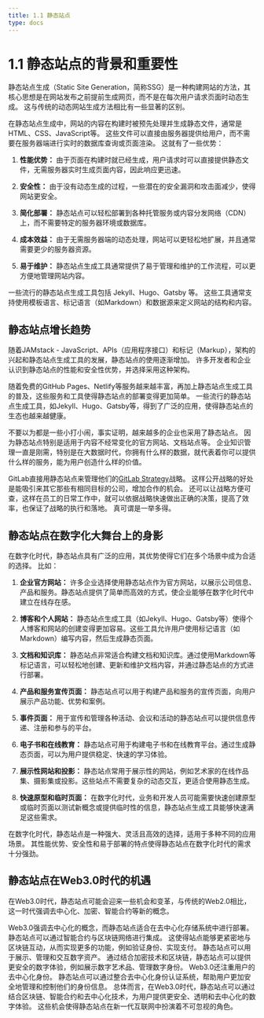 ```yaml
---
title: 1.1 静态站点
type: docs
---
```


# 1.1 静态站点的背景和重要性 

静态站点生成（Static Site Generation，简称SSG）是一种构建网站的方法，其核心思想是在网站发布之前提前生成网页，而不是在每次用户请求页面时动态生成。
这与传统的动态网站生成方法相比有一些显著的区别。

在静态站点生成中，网站的内容在构建时被预先处理并生成静态文件，通常是HTML、CSS、JavaScript等。
这些文件可以直接由服务器提供给用户，而不需要在服务器端进行实时的数据库查询或页面渲染。
这就有了一些优势：

1. **性能优势：** 由于页面在构建时就已经生成，用户请求时可以直接提供静态文件，无需服务器实时生成页面内容，因此响应更迅速。

2. **安全性：** 由于没有动态生成的过程，一些潜在的安全漏洞和攻击面减少，使得网站更安全。

3. **简化部署：** 静态站点可以轻松部署到各种托管服务或内容分发网络（CDN）上，而不需要特定的服务器环境或数据库。

4. **成本效益：** 由于无需服务器端的动态处理，网站可以更轻松地扩展，并且通常需要更少的服务器资源。

5. **易于维护：** 静态站点生成工具通常提供了易于管理和维护的工作流程，可以更方便地管理网站内容。

一些流行的静态站点生成工具包括 Jekyll、Hugo、Gatsby 等。
这些工具通常支持使用模板语言、标记语言（如Markdown）和数据源来定义网站的结构和内容。


## 静态站点增长趋势

随着JAMstack - JavaScript、APIs（应用程序接口）和标记（Markup），架构的兴起和静态站点生成工具的发展，静态站点的使用逐渐增加。
许多开发者和企业认识到静态站点的性能和安全性优势，并选择采用这种架构。

随着免费的GitHub Pages、Netlify等服务越来越丰富，再加上静态站点生成工具的普及，这些服务和工具使得静态站点的部署变得更加简单。
一些流行的静态站点生成工具，如Jekyll、Hugo、Gatsby等，得到了广泛的应用，使得静态站点的生态也越来越健康。

不要以为都是一些小打小闹，事实证明，越来越多的企业也采用了静态站点。
因为静态站点特别是适用于内容不经常变化的官方网站、文档站点等。
企业知识管理一直是刚需，特别是在大数据时代，你拥有什么样的数据，就代表着你可以提供什么样的服务，能为用户创造什么样的价值。

GitLab直接用静态站点来管理他们的[GitLab Strategy](https://handbook.gitlab.com/handbook/company/strategy/)战略。
这样公开战略的好处是能吸引来其它那些有相同目标的公司，增加合作的机会。
还可以让战略方便可查，这样在员工的日常工作中，就可以依据战略快速做出正确的决策，提高了效率，也保证了战略的执行和落地。
真可谓是一举多得。

## 静态站点在数字化大舞台上的身影

在数字化时代，静态站点具有广泛的应用，其优势使得它们在多个场景中成为合适的选择。
比如：

1. **企业官方网站：** 许多企业选择使用静态站点作为官方网站，以展示公司信息、产品和服务。静态站点提供了简单而高效的方式，使企业能够在数字化时代中建立在线存在感。

2. **博客和个人网站：** 静态站点生成工具（如Jekyll、Hugo、Gatsby等）使得个人博客和网站的创建变得更加容易。这些工具允许用户使用标记语言（如Markdown）编写内容，然后生成静态页面。

3. **文档和知识库：** 静态站点非常适合构建文档和知识库。通过使用Markdown等标记语言，可以轻松地创建、更新和维护文档内容，并通过静态站点的方式进行部署。

4. **产品和服务宣传页面：** 静态站点可以用于构建产品和服务的宣传页面，向用户展示产品功能、优势和案例。

5. **事件页面：** 用于宣传和管理各种活动、会议和活动的静态站点可以提供信息传递、注册和参与的平台。
   
6. **电子书和在线教育：** 静态站点可用于构建电子书和在线教育平台。通过生成静态页面，可以为用户提供稳定、快速的学习体验。

7. **展示性网站和投影：** 静态站点常用于展示性的网站，例如艺术家的在线作品集、摄影集或投影。这些站点不需要复杂的动态交互，更适合使用静态生成。

8. **快速原型和临时页面：** 在数字化时代，业务和开发人员可能需要快速创建原型或临时页面以测试新概念或提供临时性的信息，静态站点生成工具能够快速满足这些需求。

在数字化时代，静态站点是一种强大、灵活且高效的选择，适用于多种不同的应用场景。
其性能优势、安全性和易于部署的特点使得静态站点在数字化时代的需求十分强劲。

## 静态站点在Web3.0时代的机遇

在Web3.0时代，静态站点可能会迎来一些机会和变革，与传统的Web2.0相比，这一时代强调去中心化、加密、智能合约等新的概念。

Web3.0强调去中心化的概念，而静态站点适合在去中心化存储系统中进行部署。
静态站点可以通过智能合约与区块链网络进行集成。
这使得站点能够更紧密地与区块链互动，从而实现更多的功能，例如验证身份、实现支付。
静态站点可以用于展示、管理和交互数字资产。
通过结合加密技术和区块链，静态站点可以提供更安全的数字体验，例如展示数字艺术品、管理数字身份。
Web3.0还注重用户的去中心化身份。
静态站点可以通过整合去中心化身份认证系统，帮助用户更加安全地管理和控制他们的身份信息。
总体而言，在Web3.0时代，静态站点可以通过结合区块链、智能合约和去中心化技术，为用户提供更安全、透明和去中心化的数字体验。
这些机会使得静态站点在新一代互联网中扮演着不可忽视的角色。


